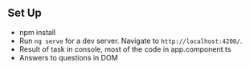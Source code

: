 ## Set Up
- npm install
- Run `ng serve` for a dev server. Navigate to `http://localhost:4200/`.
- Result of task in console, most of the code in app.component.ts
- Answers to questions in DOM
